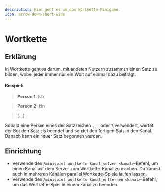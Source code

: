 ```yaml
---
description: Hier geht es um das Wortkette-Minigame.
icon: arrow-down-short-wide
---
```


# Wortkette

## Erklärung

In Wortkette geht es darum, mit anderen Nutzern zusammen einen Satz zu bilden, wobei jeder immer nur ein Wort auf einmal dazu beiträgt.

#### Beispiel:

> **Person 1:** Ich

> **Person 2:** bin

> \[...]

Sobald eine Person eines der Satzzeichen `.`, `!` oder `?` verwendert, wertet der Bot den Satz als beendet und sendet den fertigen Satz in den Kanal. Danach kann ein neuer Satz begonnen werden.

## Einrichtung

* Verwende den `/minispiel wortkette kanal_setzen <kanal>`-Befehl, um einen Kanal auf dem Server zum Wortkette-Kanal zu machen. Du kannst auch in mehreren Kanälen parallel Wortkette-Spiele laufen lassen.
* Verwende den `/minispiel wortkette kanal_entfernen <kanal>`-Befehl, um das Wortkette-Spiel in einem Kanal zu beenden.
